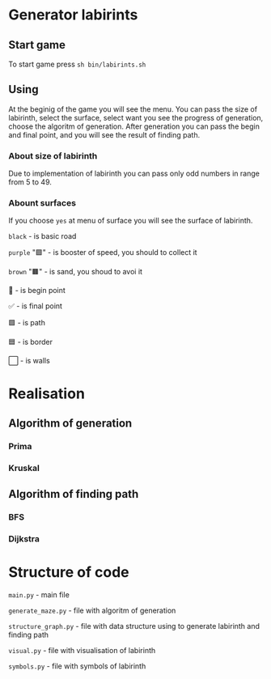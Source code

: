 # Generator labirints
## Start game
To start game press `sh bin/labirints.sh`

## Using
At the beginig of the game you will see the menu. You can pass the size of labirinth, select the surface, select want you see the progress of generation, choose the algoritm of generation. After generation you can pass the begin and final point, and you will see the result of finding path.

### About size of labirinth
Due to implementation of labirinth you can pass only odd numbers in range from 5 to 49.

### Abount surfaces
If you choose `yes` at menu of surface you will see the surface of labirinth.

```black``` - is basic road

```purple``` "🟪" - is booster of speed, you should to collect it

```brown``` "🟫" -  is sand, you shoud to avoi it

🔻 - is begin point 

✅ - is final point

🟩 - is path

🟦 - is border

⬜️ - is walls

# Realisation
## Algorithm of generation
### Prima

### Kruskal

## Algorithm of finding path
### BFS

### Dijkstra

# Structure of code
```main.py``` - main file

```generate_maze.py``` - file with algoritm of generation

```structure_graph.py``` - file with data structure using to generate labirinth and finding path

```visual.py``` - file with visualisation of labirinth

```symbols.py``` - file with symbols of labirinth